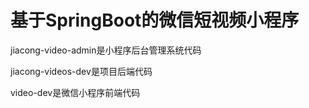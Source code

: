 # 基于SpringBoot的微信短视频小程序

jiacong-video-admin是小程序后台管理系统代码

jiacong-videos-dev是项目后端代码

video-dev是微信小程序前端代码

